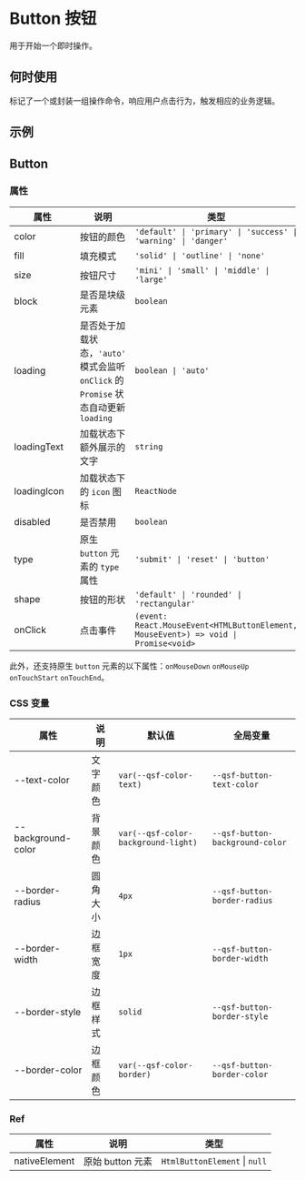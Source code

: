 # Button 按钮

用于开始一个即时操作。

## 何时使用

标记了一个或封装一组操作命令，响应用户点击行为，触发相应的业务逻辑。

## 示例

<code src="./demos/demo1.tsx"></code>

<code src="./demos/demo2.tsx"></code>

<code src="./demos/demo3.tsx"></code>

## Button

### 属性

| <div style="width:100px">属性</div> | 说明 | 类型 | <div style="width:100px">默认值</div> |
| --- | --- | --- | --- |
| color | 按钮的颜色 | `'default' \| 'primary' \| 'success' \| 'warning' \| 'danger'` | `'default'` |
| fill | 填充模式 | `'solid' \| 'outline' \| 'none'` | `'solid'` |
| size | 按钮尺寸 | `'mini' \| 'small' \| 'middle' \| 'large'` | `'middle'` |
| block | 是否是块级元素 | `boolean` | `false` |
| loading | 是否处于加载状态，`'auto'` 模式会监听 `onClick` 的 `Promise` 状态自动更新 `loading` | `boolean \| 'auto'` | `false` |
| loadingText | 加载状态下额外展示的文字 | `string` | - |
| loadingIcon | 加载状态下的 `icon` 图标 | `ReactNode` | `<DotLoading color='currentColor' />` |
| disabled | 是否禁用 | `boolean` | `false` |
| type | 原生 `button` 元素的 `type` 属性 | `'submit' \| 'reset' \| 'button'` | `'button'` |
| shape | 按钮的形状 | `'default' \| 'rounded' \| 'rectangular'` | `'default'` |
| onClick | 点击事件 | `(event: React.MouseEvent<HTMLButtonElement, MouseEvent>) => void \| Promise<void>` | - |

此外，还支持原生 `button` 元素的以下属性：`onMouseDown` `onMouseUp` `onTouchStart` `onTouchEnd`。

### CSS 变量

| 属性 | 说明 | 默认值 | 全局变量 |
| --- | --- | --- | --- |
| --text-color | 文字颜色 | `var(--qsf-color-text)` | `--qsf-button-text-color` |
| --background-color | 背景颜色 | `var(--qsf-color-background-light)` | `--qsf-button-background-color` |
| --border-radius | 圆角大小 | `4px` | `--qsf-button-border-radius` |
| --border-width | 边框宽度 | `1px` | `--qsf-button-border-width` |
| --border-style | 边框样式 | `solid` | `--qsf-button-border-style` |
| --border-color | 边框颜色 | `var(--qsf-color-border)` | `--qsf-button-border-color` |

### Ref

| 属性          | 说明             | 类型                          |
| ------------- | ---------------- | ----------------------------- |
| nativeElement | 原始 button 元素 | `HtmlButtonElement` \| `null` |
